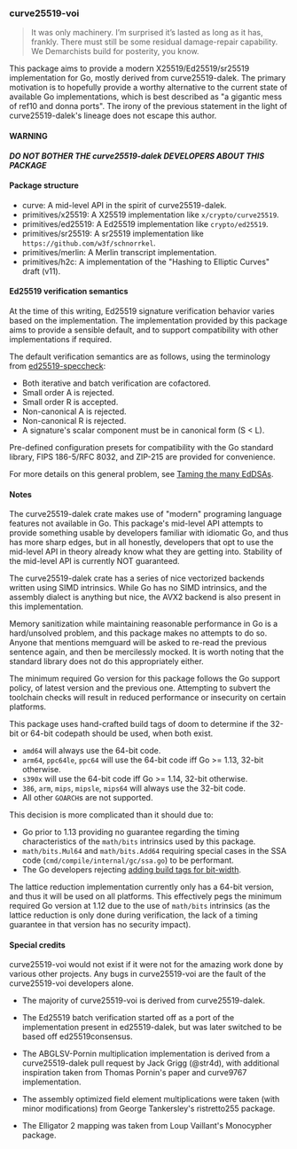 ### curve25519-voi

> It was only machinery.  I’m surprised it’s lasted as long as it has,
> frankly.  There must still be some residual damage-repair capability.
> We Demarchists build for posterity, you know.

This package aims to provide a modern X25519/Ed25519/sr25519
implementation for Go, mostly derived from curve25519-dalek.  The
primary motivation is to hopefully provide a worthy alternative to
the current state of available Go implementations, which is best
described as "a gigantic mess of ref10 and donna ports".  The irony
of the previous statement in the light of curve25519-dalek's lineage
does not escape this author.

#### WARNING

***DO NOT BOTHER THE curve25519-dalek DEVELOPERS ABOUT THIS PACKAGE***

#### Package structure

 * curve: A mid-level API in the spirit of curve25519-dalek.
 * primitives/x25519: A X25519 implementation like `x/crypto/curve25519`.
 * primitives/ed25519: A Ed25519 implementation like `crypto/ed25519`.
 * primitives/sr25519: A sr25519 implementation like `https://github.com/w3f/schnorrkel`.
 * primitives/merlin: A Merlin transcript implementation.
 * primitives/h2c: A implementation of the "Hashing to Elliptic Curves" draft (v11).

#### Ed25519 verification semantics

At the time of this writing, Ed25519 signature verification behavior
varies based on the implementation.  The implementation provided by
this package aims to provide a sensible default, and to support
compatibility with other implementations if required.

The default verification semantics are as follows, using the terminology
from [ed25519-speccheck][1]:

 * Both iterative and batch verification are cofactored.
 * Small order A is rejected.
 * Small order R is accepted.
 * Non-canonical A is rejected.
 * Non-canonical R is rejected.
 * A signature's scalar component must be in canonical form (S < L).

Pre-defined configuration presets for compatibility with the Go standard
library, FIPS 186-5/RFC 8032, and ZIP-215 are provided for convenience.

For more details on this general problem, see [Taming the many EdDSAs][2].

#### Notes

The curve25519-dalek crate makes use of "modern" programing language
features not available in Go.  This package's mid-level API attempts
to provide something usable by developers familiar with idiomatic Go,
and thus has more sharp edges, but in all honestly, developers that
opt to use the mid-level API in theory already know what they are
getting into.  Stability of the mid-level API is currently NOT
guaranteed.

The curve25519-dalek crate has a series of nice vectorized backends
written using SIMD intrinsics.  While Go has no SIMD intrinsics, and
the assembly dialect is anything but nice, the AVX2 backend is also
present in this implementation.

Memory sanitization while maintaining reasonable performance in Go is
a hard/unsolved problem, and this package makes no attempts to do so.
Anyone that mentions memguard will be asked to re-read the previous
sentence again, and then be mercilessly mocked.  It is worth noting
that the standard library does not do this appropriately either.

The minimum required Go version for this package follows the Go
support policy, of latest version and the previous one.  Attempting
to subvert the toolchain checks will result in reduced performance
or insecurity on certain platforms.

This package uses hand-crafted build tags of doom to determine if
the 32-bit or 64-bit codepath should be used, when both exist.

 * `amd64` will always use the 64-bit code.
 * `arm64`, `ppc64le`, `ppc64` will use the 64-bit code iff Go >= 1.13,
   32-bit otherwise.
 * `s390x` will use the 64-bit code iff Go >= 1.14, 32-bit otherwise.
 * `386`, `arm`, `mips`, `mipsle`, `mips64` will always use the 32-bit code.
 * All other `GOARCH`s are not supported.

This decision is more complicated than it should due to:

 * Go prior to 1.13 providing no guarantee regarding the timing
   characteristics of the `math/bits` intrinsics used by this package.
 * `math/bits.Mul64` and `math/bits.Add64` requiring special cases in
   the SSA code (`cmd/compile/internal/gc/ssa.go`) to be performant.
 * The Go developers rejecting [adding build tags for bit-width][3].

The lattice reduction implementation currently only has a 64-bit
version, and thus it will be used on all platforms.  This effectively
pegs the minimum required Go version at 1.12 due to the use of
`math/bits` intrinsics (as the lattice reduction is only done during
verification, the lack of a timing guarantee in that version has no
security impact).

#### Special credits

curve25519-voi would not exist if it were not for the amazing work
done by various other projects.  Any bugs in curve25519-voi are the
fault of the curve25519-voi developers alone.

 * The majority of curve25519-voi is derived from curve25519-dalek.

 * The Ed25519 batch verification started off as a port of the
   implementation present in ed25519-dalek, but was later switched
   to be based off ed25519consensus.

 * The ABGLSV-Pornin multiplication implementation is derived from
   a curve25519-dalek pull request by Jack Grigg (@str4d), with
   additional inspiration taken from Thomas Pornin's paper and
   curve9767 implementation.

 * The assembly optimized field element multiplications were taken
   (with minor modifications) from George Tankersley's ristretto255
   package.

 * The Elligator 2 mapping was taken from Loup Vaillant's Monocypher
   package.

[1]: https://github.com/novifinancial/ed25519-speccheck
[2]: https://eprint.iacr.org/2020/1244.pdf
[3]: https://github.com/golang/go/issues/33388
